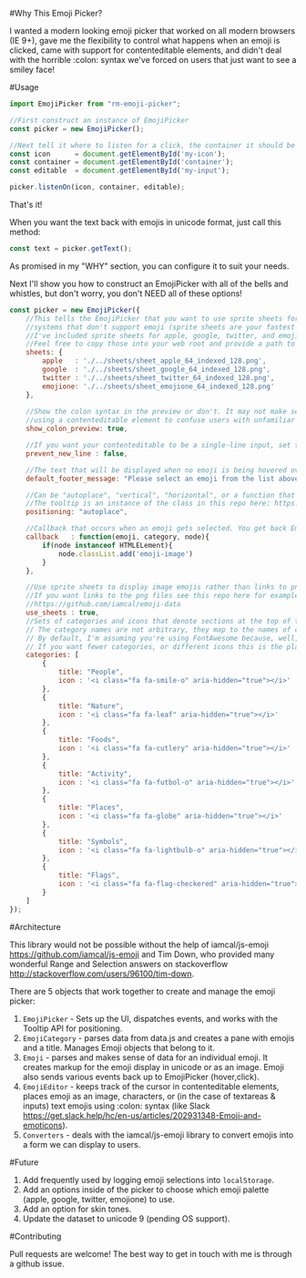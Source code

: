 #Why This Emoji Picker?

I wanted a modern looking emoji picker that worked on all modern browsers (IE 9+), gave me the flexibility to control what happens when an emoji is clicked, came with support for contenteditable elements, and didn't deal with the horrible :colon: syntax we've forced on users that just want to see a smiley face!

#Usage

```javascript
import EmojiPicker from "rm-emoji-picker";

//First construct an instance of EmojiPicker
const picker = new EmojiPicker();

//Next tell it where to listen for a click, the container it should be appended to, and the input/textarea/contenteditable it needs to work with
const icon      = document.getElementById('my-icon');
const container = document.getElementById('container');
const editable  = document.getElementById('my-input');

picker.listenOn(icon, container, editable);
```

That's it!

When you want the text back with emojis in unicode format, just call this method:

```javascript
const text = picker.getText();
```

As promised in my "WHY" section, you can configure it to suit your needs.

Next I'll show you how to construct an EmojiPicker with all of the bells and whistles, but don't worry, you don't NEED all of these options!

```javascript
const picker = new EmojiPicker({
    //This tells the EmojiPicker that you want to use sprite sheets for operating
    //systems that don't support emoji (sprite sheets are your fastest option).
    //I've included sprite sheets for apple, google, twitter, and emojione emojis in the repo.
    //Feel free to copy those into your web root and provide a path to the files in this option.
    sheets: {
        apple   : './../sheets/sheet_apple_64_indexed_128.png',
        google  : './../sheets/sheet_google_64_indexed_128.png',
        twitter : './../sheets/sheet_twitter_64_indexed_128.png',
        emojione: './../sheets/sheet_emojione_64_indexed_128.png'
    },
    
    //Show the colon syntax in the preview or don't. It may not make sense if you're
    //using a contenteditable element to confuse users with unfamiliar colon syntax
    show_colon_preview: true,

    //If you want your contenteditable to be a single-line input, set this to true
    prevent_new_line : false,

    //The text that will be displayed when no emoji is being hovered over.
    default_footer_message: "Please select an emoji from the list above",

    //Can be "autoplace", "vertical", "horizontal", or a function that takes a tooltip as an argument.
    //The tooltip is an instance of the class in this repo here: https://github.com/RobertMenke/Tooltip-js
    positioning: "autoplace",

    //Callback that occurs when an emoji gets selected. You get back Emoji, EmojiCategory, Node
    callback   : function(emoji, category, node){
        if(node instanceof HTMLELement){
            node.classList.add('emoji-image')
        }
    },

    //Use sprite sheets to display image emojis rather than links to png files (faster).
    //If you want links to the png files see this repo here for examples (library I'm using):
    //https://github.com/iamcal/emoji-data
    use_sheets : true,
    //Sets of categories and icons that denote sections at the top of the picker.
    // The category names are not arbitrary, they map to the names of categories in data.js. 
    // By default, I'm assuming you're using FontAwesome because, well, why wouldn't you?! 
    // If you want fewer categories, or different icons this is the place to configure that.
    categories: [
        {
            title: "People",
            icon : '<i class="fa fa-smile-o" aria-hidden="true"></i>'
        },
        {
            title: "Nature",
            icon : '<i class="fa fa-leaf" aria-hidden="true"></i>'
        },
        {
            title: "Foods",
            icon : '<i class="fa fa-cutlery" aria-hidden="true"></i>'
        },
        {
            title: "Activity",
            icon : '<i class="fa fa-futbol-o" aria-hidden="true"></i>'
        },
        {
            title: "Places",
            icon : '<i class="fa fa-globe" aria-hidden="true"></i>'
        },
        {
            title: "Symbols",
            icon : '<i class="fa fa-lightbulb-o" aria-hidden="true"></i>'
        },
        {
            title: "Flags",
            icon : '<i class="fa fa-flag-checkered" aria-hidden="true"></i>'
        }
    ]
});
```

#Architecture

This library would not be possible without the help of iamcal/js-emoji https://github.com/iamcal/js-emoji and Tim Down, who provided many wonderful Range and Selection answers on stackoverflow http://stackoverflow.com/users/96100/tim-down.

There are 5 objects that work together to create and manage the emoji picker:

1) `EmojiPicker` - Sets up the UI, dispatches events, and works with the Tooltip API for positioning.
2) `EmojiCategory` - parses data from data.js and creates a pane with emojis and a title. Manages Emoji objects that belong to it.
3) `Emoji` - parses and makes sense of data for an individual emoji. It creates markup for the emoji display in unicode or as an image. Emoji also sends various events back up to EmojiPicker (hover,click).
4) `EmojiEditor` - keeps track of the cursor in contenteditable elements, places emoji as an image, characters, or (in the case of textareas & inputs) text emojis using :colon: syntax (like Slack https://get.slack.help/hc/en-us/articles/202931348-Emoji-and-emoticons). 
5) `Converters` - deals with the iamcal/js-emoji library to convert emojis into a form we can display to users.

#Future

1) Add frequently used by logging emoji selections into `localStorage`.
2) Add an options inside of the picker to choose which emoji palette (apple, google, twitter, emojione) to use.
3) Add an option for skin tones.
4) Update the dataset to unicode 9 (pending OS support).

#Contributing

Pull requests are welcome! The best way to get in touch with me is through a github issue.